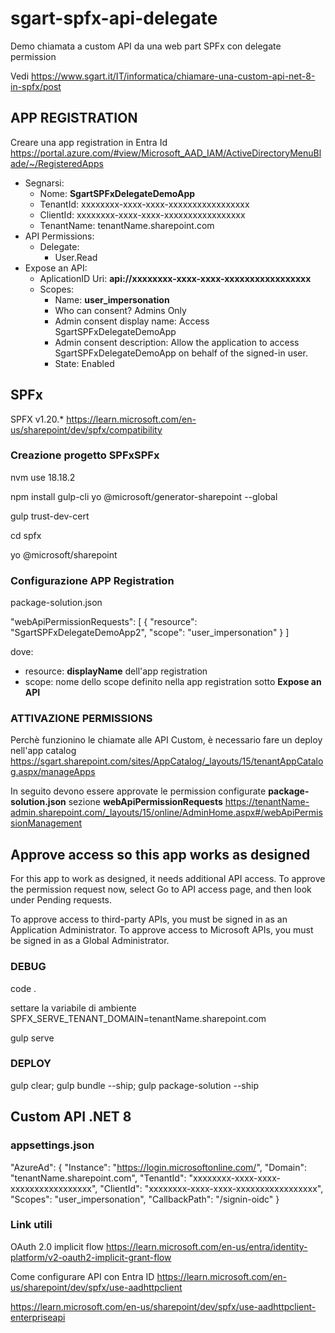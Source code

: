 # sgart-spfx-api-delegate
Demo chiamata a custom API da una web part SPFx con delegate permission

Vedi https://www.sgart.it/IT/informatica/chiamare-una-custom-api-net-8-in-spfx/post

## APP REGISTRATION

Creare una app registration in Entra Id https://portal.azure.com/#view/Microsoft_AAD_IAM/ActiveDirectoryMenuBlade/~/RegisteredApps

- Segnarsi:
    - Nome: **SgartSPFxDelegateDemoApp**
    - TenantId: xxxxxxxx-xxxx-xxxx-xxxxxxxxxxxxxxxxx
    - ClientId: xxxxxxxx-xxxx-xxxx-xxxxxxxxxxxxxxxxx
    - TenantName: tenantName.sharepoint.com
- API Permissions:
    -  Delegate:
		- User.Read
- Expose an API:
    - AplicationID Uri: **api://xxxxxxxx-xxxx-xxxx-xxxxxxxxxxxxxxxxx**
    - Scopes:
        - Name: **user_impersonation**
        - Who can consent? Admins Only
        - Admin consent display name: Access SgartSPFxDelegateDemoApp
        - Admin consent description: Allow the application to access SgartSPFxDelegateDemoApp on behalf of the signed-in user.
        - State: Enabled

## SPFx

SPFX v1.20.* https://learn.microsoft.com/en-us/sharepoint/dev/spfx/compatibility 

### Creazione progetto SPFxSPFx

nvm use 18.18.2

npm install gulp-cli yo @microsoft/generator-sharepoint --global

gulp trust-dev-cert

cd spfx

yo @microsoft/sharepoint

### Configurazione APP Registration

package-solution.json

"webApiPermissionRequests": [
    {
        "resource": "SgartSPFxDelegateDemoApp2",
        "scope": "user_impersonation"
    }
]

dove:
- resource: **displayName** dell'app registration
- scope: nome dello scope definito nella app registration sotto **Expose an API**

### ATTIVAZIONE PERMISSIONS

Perchè funzionino le chiamate alle API Custom, è necessario fare un deploy nell'app catalog https://sgart.sharepoint.com/sites/AppCatalog/_layouts/15/tenantAppCatalog.aspx/manageApps 

In seguito devono essere approvate le permission configurate **package-solution.json** sezione **webApiPermissionRequests** https://tenantName-admin.sharepoint.com/_layouts/15/online/AdminHome.aspx#/webApiPermissionManagement

## Approve access so this app works as designed
For this app to work as designed, it needs additional API access. To approve the permission request now, select Go to API access page, and then look under Pending requests.

To approve access to third-party APIs, you must be signed in as an Application Administrator. To approve access to Microsoft APIs, you must be signed in as a Global Administrator.


### DEBUG
code .

settare la variabile di ambiente SPFX_SERVE_TENANT_DOMAIN=tenantName.sharepoint.com

gulp serve

### DEPLOY

gulp clear; gulp bundle --ship; gulp package-solution --ship




## Custom API .NET 8

### appsettings.json

  "AzureAd": {
    "Instance": "https://login.microsoftonline.com/",
    "Domain": "tenantName.sharepoint.com",
    "TenantId": "xxxxxxxx-xxxx-xxxx-xxxxxxxxxxxxxxxxx",
    "ClientId": "xxxxxxxx-xxxx-xxxx-xxxxxxxxxxxxxxxxx",
    "Scopes": "user_impersonation",
    "CallbackPath": "/signin-oidc"
  }


### Link utili

OAuth 2.0 implicit flow https://learn.microsoft.com/en-us/entra/identity-platform/v2-oauth2-implicit-grant-flow

Come configurare API con Entra ID https://learn.microsoft.com/en-us/sharepoint/dev/spfx/use-aadhttpclient

https://learn.microsoft.com/en-us/sharepoint/dev/spfx/use-aadhttpclient-enterpriseapi

